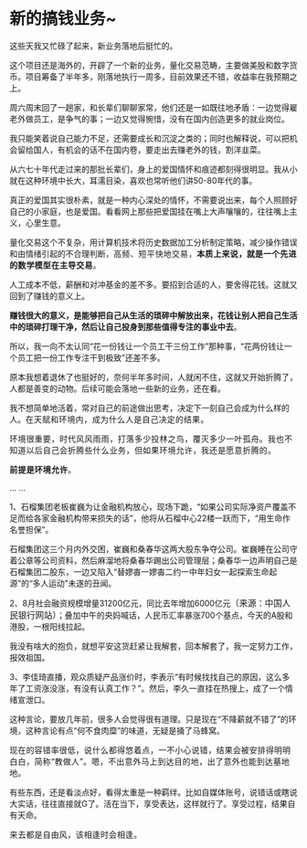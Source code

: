 # 新的搞钱业务~

<p style="visibility: visible;">这些天我又忙碌了起来，新业务落地后挺忙的。</p><p style="visibility: visible;">这个项目还是海外的，开辟了一个新的业务，量化交易范畴，主要做美股和数字货币。项目筹备了半年多，刚落地执行一周多，目前效果还不错，收益率在我预期之上。</p><p style="visibility: visible;">周六周末回了一趟家，和长辈们聊聊家常，他们还是一如既往地矛盾：一边觉得雇老外做员工，是争气的事；一边又觉得惋惜，没有在国内创造更多的就业岗位。<br style="visibility: visible;"></p><p style="visibility: visible;">我只能笑着说自己能力不足，还需要成长和沉淀之类的；同时也解释说，可以把机会留给国人，有机会的话不在国内卷，要走出去赚老外的钱，割洋韭菜。</p><p style="visibility: visible;">从六七十年代走过来的那批长辈们，身上的爱国情怀和痕迹都刻得很明显。我从小就在这种环境中长大，耳濡目染，喜欢也常听他们讲50-80年代的事。</p><p style="visibility: visible;">真正的爱国其实很朴素，就是一种内心深处的情怀，不需要说出来，每个人照顾好自己的小家庭，也是爱国。看看网上那些把爱国挂在嘴上大声嚷嚷的，往往嘴上主义，心里生意。<br style="visibility: visible;"></p><p style="visibility: visible;">量化交易这个不复杂，用计算机技术将历史数据加工分析制定策略，减少操作错误和由情绪引起的不合理判断，<span style="letter-spacing: 0.578px; text-wrap: wrap; visibility: visible;">高频</span><span style="letter-spacing: 0.578px; text-wrap: wrap; visibility: visible;">、短平快地交易，<strong style="visibility: visible;">本质上来说，就是一个先进的数学模型在主导交易</strong>。</span><br style="visibility: visible;"></p><p style="visibility: visible;">人工成本不低，薪酬和对冲基金的差不多。要招到合适的人，要舍得花钱。这就又回到了赚钱的意义上。</p><p style="visibility: visible;"><strong style="visibility: visible;">赚钱很大的意义，是能够把自己从生活的琐碎中解放出来，花钱让别人把自己生活中的琐碎打理干净，然后让自己投身到那些值得专注的事业中去</strong>。</p><p style="visibility: visible;">所以，我一向不太认同“花一份钱让一个员工干三份工作”那种事，“花两份钱让一个员工把一份工作专注干到极致”还差不多。</p><p style="visibility: visible;">原本我想着退休了也挺好的，奈何半年多时间，人就闲不住，这就又开始折腾了，人都是善变的动物。后续可能会落地一些新的业务，还在看。<br style="visibility: visible;"></p><p style="visibility: visible;">我不想简单地活着，常对自己的前途做出思考，决定下一刻自己会成为什么样的人。<span style="letter-spacing: 0.578px; text-wrap: wrap; visibility: visible;">在天赋和环境内，</span><span style="letter-spacing: 0.578px; text-wrap: wrap; visibility: visible;">成为什么人是自己决定的结果。</span></p><p style="visibility: visible;"><span style="letter-spacing: 0.578px; text-wrap: wrap; visibility: visible;">环境很重要，时代风风雨雨，打落多少投林之鸟，覆灭多少一叶孤舟。我也不知道以后自己会折腾些什么业务，但如果环境允许，我还是愿意折腾的。</span></p><p style="visibility: visible;"><strong style="visibility: visible;"><span style="letter-spacing: 0.578px; text-wrap: wrap; visibility: visible;">前提是环境允许</span></strong><span style="letter-spacing: 0.578px; text-wrap: wrap; visibility: visible;">。</span></p><p style="visibility: visible;">... ...<br style="visibility: visible;"></p><p>1、石榴集团老板崔巍为让金融机构放心，现场下跪，“如果公司实际净资产覆盖不足而给各家金融机构带来损失的话”，他将从石榴中心22楼一跃而下，“用生命作名誉担保”。<br></p><p>石榴集团这三个月内外交困，崔巍和桑春华这两大股东争夺公司。崔巍睡在公司守着公章等公司资料，然后麻溜地将桑春华踢出公司管理层；桑春华一边声明自己是石榴集团二股东，一边又陷入“替嫪毐一嫪毐二约一中年妇女一起探索生命起源”的“多人运动”未遂的丑闻。<br></p><p>2、8月社会融资规模增量31200亿元，同比去年增加6000亿元<span style="font-size: 15px;">（来源：中国人民银行网站）</span>；叠加中午的央妈喊话，人民币汇率暴涨700个基点，今天的A股和港股，一根阳线拉起。</p><p>我没有啥大的抱负，就想平安这货赶紧让我解套，回本解套了，我一定努力工作，报效祖国。</p><p>3、李佳琦直播，观众质疑产品涨价时，李表示“有时候找找自己的原因，这么多年了工资涨没涨，有没有认真工作？”。然后，李久一直挂在热搜上，成了一个情绪宣泄口。<br></p><p>这种言论，要放几年前，很多人会觉得很有道理。只是现在“不降薪就不错了”的环境，这种言论有点“何不食肉糜”的味道，无疑是捅了马蜂窝。</p><p><span style="font-size: var(--articleFontsize);letter-spacing: 0.034em;">现在的容错率很低，</span><span style="font-size: var(--articleFontsize);letter-spacing: 0.034em;">说什么都得悠着点，</span><span style="font-size: var(--articleFontsize);letter-spacing: 0.034em;">一不小心说错，结果会</span><span style="font-size: var(--articleFontsize);letter-spacing: 0.034em;">被安排得明明白白，简称“教做人</span><span style="font-size: var(--articleFontsize);letter-spacing: 0.034em;">”。嗯，</span><span style="font-size: var(--articleFontsize);letter-spacing: 0.034em;">不出意外马上到达目的地，</span>出<span style="font-size: var(--articleFontsize);letter-spacing: 0.034em;">了意外也能到达墓地地。</span></p><p>有些东西，还是看淡点好，看得太重是一种羁绊。比如自媒体账号，说错话或瞎说大实话，往往直接就G了。活在当下，享受表达，这样就行了。享受过程，结果自有天命。</p><p style="margin-bottom: 0px;"><span style="font-size: var(--articleFontsize);letter-spacing: 0.034em;">来去都是自由风，该相逢时会相逢。</span></p><p style="display: none;"><mp-style-type data-value="3"></mp-style-type></p>